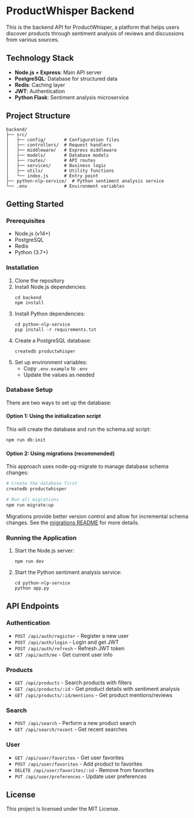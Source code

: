 # ProductWhisper Backend

This is the backend API for ProductWhisper, a platform that helps users discover products through sentiment analysis of reviews and discussions from various sources.

## Technology Stack

- **Node.js + Express**: Main API server
- **PostgreSQL**: Database for structured data
- **Redis**: Caching layer
- **JWT**: Authentication
- **Python Flask**: Sentiment analysis microservice

## Project Structure

```
backend/
├── src/
│   ├── config/       # Configuration files
│   ├── controllers/  # Request handlers
│   ├── middleware/   # Express middleware
│   ├── models/       # Database models
│   ├── routes/       # API routes
│   ├── services/     # Business logic
│   ├── utils/        # Utility functions
│   └── index.js      # Entry point
├── python-nlp-service/  # Python sentiment analysis service
└── .env              # Environment variables
```

## Getting Started

### Prerequisites

- Node.js (v14+)
- PostgreSQL
- Redis
- Python (3.7+)

### Installation

1. Clone the repository
2. Install Node.js dependencies:
   ```
   cd backend
   npm install
   ```
3. Install Python dependencies:
   ```
   cd python-nlp-service
   pip install -r requirements.txt
   ```
4. Create a PostgreSQL database:
   ```
   createdb productwhisper
   ```
5. Set up environment variables:
   - Copy `.env.example` to `.env`
   - Update the values as needed

### Database Setup

There are two ways to set up the database:

#### Option 1: Using the initialization script

This will create the database and run the schema.sql script:

```bash
npm run db:init
```

#### Option 2: Using migrations (recommended)

This approach uses node-pg-migrate to manage database schema changes:

```bash
# Create the database first
createdb productwhisper

# Run all migrations
npm run migrate:up
```

Migrations provide better version control and allow for incremental schema changes. See the [migrations README](./migrations/README.md) for more details.

### Running the Application

1. Start the Node.js server:
   ```
   npm run dev
   ```
2. Start the Python sentiment analysis service:
   ```
   cd python-nlp-service
   python app.py
   ```

## API Endpoints

### Authentication

- `POST /api/auth/register` - Register a new user
- `POST /api/auth/login` - Login and get JWT
- `POST /api/auth/refresh` - Refresh JWT token
- `GET /api/auth/me` - Get current user info

### Products

- `GET /api/products` - Search products with filters
- `GET /api/products/:id` - Get product details with sentiment analysis
- `GET /api/products/:id/mentions` - Get product mentions/reviews

### Search

- `POST /api/search` - Perform a new product search
- `GET /api/search/recent` - Get recent searches

### User

- `GET /api/user/favorites` - Get user favorites
- `POST /api/user/favorites` - Add product to favorites
- `DELETE /api/user/favorites/:id` - Remove from favorites
- `PUT /api/user/preferences` - Update user preferences

## License

This project is licensed under the MIT License.
